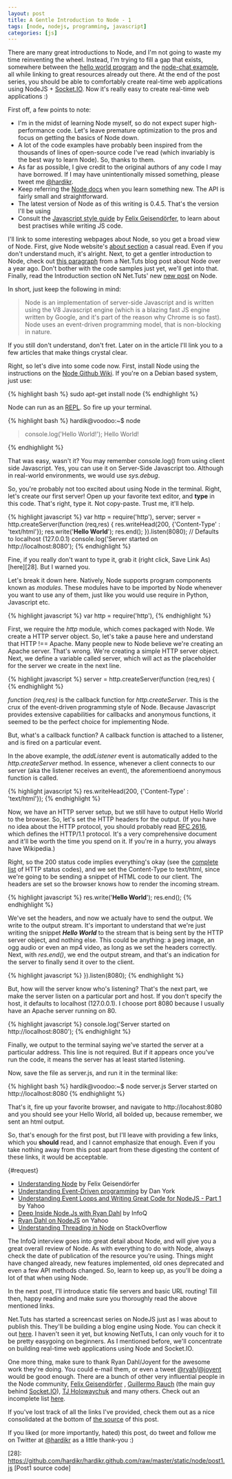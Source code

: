 ```yaml
---
layout: post
title: A Gentle Introduction to Node - 1
tags: [node, nodejs, programming, javascript]
categories: [js]
---
```


There are many great introductions to Node, and I'm not going to waste my time reinventing the wheel. Instead, I'm trying to fill a gap that exists, somewhere between the [hello world program][1] and the [node-chat example][2], all while linking to great resources already out there. At the end of the post series, you should be able to comfortably create real-time web applications using NodeJS + [Socket.IO][14]. Now it's really easy to create real-time web applications :)

First off, a few points to note:

- I'm in the midst of learning Node myself, so do not expect super high-performance code. Let's leave premature optimization to the pros and focus on getting the basics of Node down.
- A lot of the code examples have probably been inspired from the thousands of lines of open-source code I've read (which invariably is the best way to learn Node). So, thanks to them.
- As far as possible, I give credit to the original authors of any code I may have borrowed. If I may have unintentionally missed something, please tweet me [@hardikr][3].
- Keep referring the [Node docs][7] when you learn something new. The API is fairly small and straightforward.
- The latest version of Node as of this writing is 0.4.5. That's the version I'll be using
- Consult the [Javascript style guide][9] by [Felix Geisendörfer][10], to learn about best practises while writing JS code.

I'll link to some interesting webpages about Node, so you get a broad view of Node. First, give Node website's [about section][4] a casual read. Even if you don't understand much, it's alright. Next, to get a gentler introduction to Node, check out [this paragraph][5] from a Net.Tuts blog post about Node over a year ago. Don't bother with the code samples just yet, we'll get into that. Finally, read the Introduction section oN Net.Tuts' new [new post][18] on Node.

In short, just keep the following in mind:

> Node is an implementation of server-side Javascript and is written using the V8 Javascript engine (which is a blazing fast JS engine written by Google, and it's part of the reason why Chrome is so fast). Node uses an event-driven programming model, that is non-blocking in nature.

If you still don't understand, don't fret. Later on in the article I'll link you to a few articles that make things crystal clear.

Right, so let's dive into some code now. First, install Node using the instructions on the [Node Github Wiki][8]. If you're on a Debian based system, just use:

{% highlight bash %}
sudo apt-get install node
{% endhighlight %}
 	
Node can run as an [REPL][6]. So fire up your terminal.

{% highlight bash %}
hardik@voodoo:~$ node
> console.log('Hello World!');
Hello World!
> 
{% endhighlight %}
	
That was easy, wasn't it? You may remember console.log() from using client side Javascript. Yes, you can use it on Server-Side Javascript too. Although in real-world environments, we would use *sys.debug*.

So, you're probably not too excited about using Node in the terminal. Right, let's create our first server! Open up your favorite text editor, and **type** in this code. That's right, type it. Not copy-paste. Trust me, it'll help.

{% highlight javascript %}
var http = require('http'),
		   server;
server = http.createServer(function (req,res) {
	res.writeHead(200, {'Content-Type' : 'text/html'});
	res.write('<b>Hello World</b>');
	res.end();
}).listen(8080); // Defaults to localhost (127.0.0.1)
console.log('Server started on http://localhost:8080');
{% endhighlight %}  

Fine, if you really don't want to type it, grab it (right click, Save Link As) [here][28]. But I warned you.

Let's break it down here. Natively, Node supports program components known as *modules*. These modules have to be imported by Node whenever you want to use any of them, just like you would use require in Python, Javascript etc. 

{% highlight javascript %}
var http = require('http'),
{% endhighlight %}

First, we require the *http* module, which comes packaged with Node. We create a HTTP server object. So, let's take a pause here and understand that HTTP !== Apache. Many people new to Node believe we're creating an Apache server. That's wrong. We're creating a simple HTTP server object. Next, we define a variable called server, which will act as the placeholder for the server we create in the next line.

{% highlight javascript %}
server = http.createServer(function (req,res) {
{% endhighlight %}

*function (req,res)* is the callback function for *http.createServer*. This is the crux of the event-driven programming style of Node. Because Javascript provides extensive capabilities for callbacks and anonymous functions, it seemed to be the perfect choice for implementing Node. 

But, what's a callback function? A callback function is attached to a listener, and is fired on a particular event. 

In the above example, the _addListener_ event is automatically added to the *http.createServer* method. In essence, whenever a client connects to our server (aka the listener receives an event), the aforementioend anonymous function is called. 

{% highlight javascript %}
res.writeHead(200, {'Content-Type' : 'text/html'});
{% endhighlight %}

Now, we have an HTTP server setup, but we still have to output Hello World to the browser. So, let's set the HTTP headers for the output. (If you have no idea about the HTTP protocol, you should probably read [RFC 2616][16], which defines the HTTP/1.1 protocol. It's a very comprehensive document and it'll be worth the time you spend on it. If you're in a hurry, you always have Wikipedia.) 

Right, so the 200 status code implies everything's okay (see the [complete list][17] of HTTP status codes), and we set the Content-Type to text/html, since we're going to be sending a snippet of HTML code to our client. The headers are set so the browser knows how to render the incoming stream.

{% highlight javascript %}
res.write('<b>Hello World</b>');
res.end();
{% endhighlight %}

We've set the headers, and now we actualy have to send the output. We write to the output stream. It's important to understand that we're just writing the snippet *<b>Hello World</b>* to the stream that is being sent by the HTTP server object, and nothing else. This could be anything: a jpeg image, an ogg audio or even an mp4 video, as long as we set the headers correctly. Next, with _res.end()_, we end the output stream, and that's an indication for the server to finally send it over to the client.

{% highlight javascript %}
}).listen(8080);
{% endhighlight %}

But, how will the server know who's listening? That's the next part, we make the server listen on a particular port and host. If you don't specify the host, it defaults to localhost (127.0.0.1). I choose port 8080 because I usually have an Apache server running on 80.

{% highlight javascript %}
console.log('Server started on http://localhost:8080');
{% endhighlight %}

Finally, we output to the terminal saying we've started the server at a particular address. This line is not required. But if it appears once you've run the code, it means the server has at least started listening.

Now, save the file as server.js, and run it in the terminal like:

{% highlight bash %}
hardik@voodoo:~$ node server.js 
Server started on http://localhost:8080
{% endhighlight %} 

That's it, fire up your favorite browser, and navigate to http://locahost:8080 and you should see your Hello World, all bolded up, because remember, we sent an html output.

So, that's enough for the first post, but I'll leave with providing a few links, which you **should** read, and I cannot emphasize that enough. Even if you take nothing away from this post apart from these digesting the content of these links, it would be acceptable.

{#request}
- [Understanding Node][11] by Felix Geisendörfer
- [Understanding Event-Driven programming][12] by Dan York
- [Understanding Event Loops and Writing Great Code for NodeJS - Part 1][13] by Yahoo
- [Deep Inside Node.Js with Ryan Dahl][15] by InfoQ
- [Ryan Dahl on NodeJS][19] on Yahoo
- [Understanding Threading in Node][27] on StackOverflow


The InfoQ interview goes into great detail about Node, and will give you a great overall review of Node. As with everything to do with Node, always check the date of publication of the resource you're using. Things might have changed already, new features implemented, old ones deprecated and even a few API methods changed. So, learn to keep up, as you'll be doing a lot of that when using Node.

In the next post, I'll introduce static file servers and basic URL routing! Till then, happy reading and make sure you thoroughly read the above mentioned links.

Net.Tuts has started a screencast series on NodeJS just as I was about to publish this. They'll be building a blog engine using Node. You can check it out [here][18]. I haven't seen it yet, but knowing NetTuts, I can only vouch for it to be pretty easygoing on beginners. 
As I mentioned before, we'll concentrate on building real-time web applications using Node and Socket.IO.

One more thing, make sure to thank Ryan Dahl/Joyent for the awesome work they're doing. You could e-mail them, or even a tweet [@ryah][20]/[@joyent][21] would be good enough. There are a bunch of other very influential people in the Node community, [Felix Geisendörfer][23] , [Guillermo Rauch][24] (the main guy behind [Socket.IO][14]), [TJ Holowaychuk][25] and many others. Check out an incomplete list [here][22].

If you've lost track of all the links I've provided, check them out as a nice consolidated at the bottom of [the source][26] of this post.

If you liked (or more importantly, hated) this post, do tweet and follow me on Twitter at [@hardikr][3] as a little thank-you :)

  [1]: http://nodejs.org "Node Home"
  [2]: https://github.com/ry/node_chat "Node_Chat"  
  [3]: https://twitter.com/hardikr "My Twitter"
  [4]: http://nodejs.org/#about "About Node"
  [5]: http://net.tutsplus.com/tutorials/javascript-ajax/learning-serverside-javascript-with-node-js/#more-10044 "NetTuts Node"
  [6]: http://en.wikipedia.org/wiki/REPL "REPL"
  [7]: http://nodejs.org/docs/v0.4.5/api/all.html "Node Docs"
  [8]: https://github.com/joyent/node/wiki/Installation "Node GitHub Wiki - Install"
  [9]: http://nodeguide.com/style.html "Felixge's JS style guide"
  [10]: http://debuggable.com "Felixge"
  [11]: http://debuggable.com/posts/understanding-node-js:4bd98440-45e4-4a9a-8ef7-0f7ecbdd56cb "Understanding Node"
  [12]: http://code.danyork.com/2011/01/25/node-js-doctors-offices-and-fast-food-restaurants-understanding-event-driven-programming/ "Dan York on Node"
  [13]: http://developer.yahoo.com/blogs/ydn/posts/2010/10/understanding-the-event-loops-and-writing-great-code-for-node-js-part-1/ "Yahoo on Node"
  [14]: http://socket.io "Socket.IO"
  [15]: http://www.infoq.com/interviews/node-ryan-dahl "Ryan Dahl interview"
  [16]: http://www.ietf.org/rfc/rfc2616.txt "RFC 2616"
  [17]: http://www.w3.org/Protocols/rfc2616/rfc2616-sec10.html "HTTP status codes"
  [18]: http://net.tutsplus.com/tutorials/javascript-ajax/this-time-youll-learn-node-js/ "NetTuts Node - new"
  [19]: http://www.yuiblog.com/blog/2010/05/20/video-dahl/ "Ryan Dahl Video"
  [20]: https://twitter.com/ryah "Ryan Dahl Twitter"
  [21]: https://twitter.com/joyent "Joyent Twitter"
  [22]: http://nodeguide.com/community.html "Node Community"
  [23]: https://github.com/felixge "Felixge Github"
  [24]: https://github.com/guille "Guille Github"
  [25]: https://github.com/visionmedia "TJ Github"
  [26]: https://github.com/hardikr/hardikr.github.com/raw/master/_posts/2011-04-09-node-1.markdown "Link List"
  [27]: http://stackoverflow.com/questions/3629784/how-is-node-js-inherently-faster-when-it-still-relies-on-threads-internally "Node Threads"
  [28]: https://github.com/hardikr/hardikr.github.com/raw/master/static/node/post1.js [Post1 source code]
